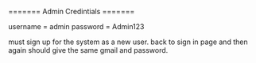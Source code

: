 ======= Admin Credintials =======

username = admin
password = Admin123

must sign up for the system as a new user.
back to sign in page and then again should give the same gmail and password.
